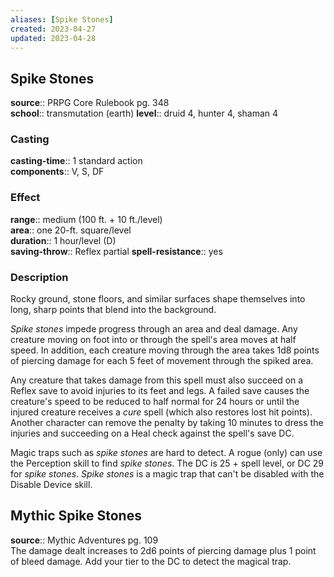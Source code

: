 ```yaml
---
aliases: [Spike Stones]
created: 2023-04-27
updated: 2023-04-28
---
```


## Spike Stones

**source**:: PRPG Core Rulebook pg. 348  
**school**:: transmutation (earth)
**level**:: druid 4, hunter 4, shaman 4

### Casting

**casting-time**:: 1 standard action  
**components**:: V, S, DF

### Effect

**range**:: medium (100 ft. + 10 ft./level)  
**area**:: one 20-ft. square/level  
**duration**:: 1 hour/level (D)  
**saving-throw**:: Reflex partial
**spell-resistance**:: yes

### Description

Rocky ground, stone floors, and similar surfaces shape themselves into long, sharp points that blend into the background.  
  
*Spike stones* impede progress through an area and deal damage. Any creature moving on foot into or through the spell's area moves at half speed. In addition, each creature moving through the area takes 1d8 points of piercing damage for each 5 feet of movement through the spiked area.  
  
Any creature that takes damage from this spell must also succeed on a Reflex save to avoid injuries to its feet and legs. A failed save causes the creature's speed to be reduced to half normal for 24 hours or until the injured creature receives a *cure* spell (which also restores lost hit points). Another character can remove the penalty by taking 10 minutes to dress the injuries and succeeding on a Heal check against the spell's save DC.  
  
Magic traps such as *spike stones* are hard to detect. A rogue (only) can use the Perception skill to find *spike stones*. The DC is 25 + spell level, or DC 29 for *spike stones*. *Spike stones* is a magic trap that can't be disabled with the Disable Device skill.

## Mythic Spike Stones

**source**:: Mythic Adventures pg. 109  
The damage dealt increases to 2d6 points of piercing damage plus 1 point of bleed damage. Add your tier to the DC to detect the magical trap.

